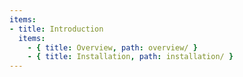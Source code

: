 ```yaml
---
items:
- title: Introduction
  items:
    - { title: Overview, path: overview/ }
    - { title: Installation, path: installation/ }
---
```


